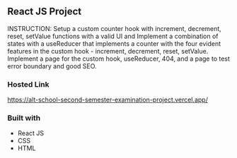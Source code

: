 ## React JS Project

INSTRUCTION: Setup a custom counter hook with increment, decrement, reset, setValue functions with a valid UI and Implement a combination of states with a useReducer that implements a counter with the four evident features in the custom hook -  increment, decrement, reset, setValue. Implement a page for the custom hook, useReducer, 404, and a page to test error boundary and good SEO.

### Hosted Link

https://alt-school-second-semester-examination-project.vercel.app/

### Built with

* React JS
* CSS
* HTML
